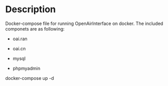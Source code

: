 # Description

Docker-compose file for running OpenAirInterface on docker. The included componets are as following:

- oai.ran

- oai.cn

- mysql

- phpmyadmin

docker-compose up -d 